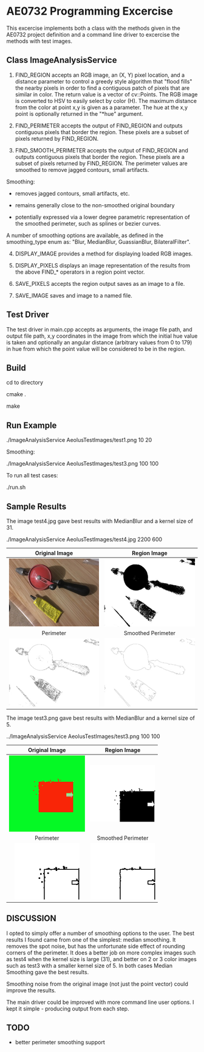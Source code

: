 # AE0732 Programming Excercise

This excercise implements both a class with the methods given in the AE0732 project definition and a command line driver to excercise the methods with test images.

## Class ImageAnalysisService

1. FIND_REGION accepts an RGB image, an (X, Y) pixel location, and a distance parameter to
control a greedy style algorithm that "flood fills" the nearby pixels in order to find
a contiguous patch of pixels that are similar in color. The return value is a vector of
cv::Points. The RGB image is converted to HSV to easily select by color (H). The maximum
distance from the color at point x,y is given as a parameter. The hue at the x,y point
is optionally returned in the "*hue" argument.

2. FIND_PERIMETER accepts the output of FIND_REGION and outputs contiguous pixels that border the region. These pixels are a subset of pixels returned by FIND_REGION.

3. FIND_SMOOTH_PERIMETER accepts the output of FIND_REGION and outputs contiguous pixels that border the region. These pixels are a subset of pixels returned by FIND_REGION. The perimeter values are smoothed to remove jagged contours, small artifacts. 

Smoothing:

 - removes jagged contours, small artifacts, etc.
 
 - remains generally close to the non-smoothed original boundary
 
 - potentially  expressed via a lower degree parametric representation of the smoothed perimeter, such as splines or bezier curves.

A number of smoothing options are available, as defined in the smoothing_type enum as:  "Blur, MedianBlur, GuassianBlur, BilateralFilter".

4. DISPLAY_IMAGE provides a method for displaying loaded RGB images.

5. DISPLAY_PIXELS displays an image representation of the results from the above FIND_* operators in a region point vector.

6. SAVE_PIXELS accepts the region output saves as an image to a file.

7. SAVE_IMAGE saves and image to a named file.

## Test Driver

The test driver in main.cpp accepts as arguments, the image file path, and output file path, x,y coordinates in the image from which the initial hue value is taken and optionally an angular distance (arbitrary values from 0 to 179) in hue from which the point value will be considered to be in the region.


## Build

cd to directory

cmake .

make

## Run Example

./ImageAnalysisService AeolusTestImages/test1.png 10 20

Smoothing:

./ImageAnalysisService AeolusTestImages/test3.png 100 100

To run all test cases:

./run.sh

## Sample Results

The image test4.jpg gave best results with MedianBlur and a kernel size of 31.

./ImageAnalysisService AeolusTestImages/test4.jpg 2200 600

| Original Image | Region Image |
|:-------------:|:-------------:|
| ![Original](output/test4_out.jpg) | ![Region](output/test4_region.jpg) |
| Perimeter | Smoothed Perimeter |
| ![Original](output/test4_perimeter_white.jpg) | ![Original](output/test4_smooth_perimeter.jpg) |

The image test3.png gave best results with MedianBlur and a kernel size of 5.

../ImageAnalysisService AeolusTestImages/test3.png 100 100

| Original Image | Region Image |
|:-------------:|:-------------:|
| ![Original](output/test3_out.png) | ![Region](output/test3_region.png) |
| Perimeter | Smoothed Perimeter |
| ![Original](output/test3_perimeter.png) | ![Original](output/test3_smooth_perimeter.png) |

## DISCUSSION

I opted to simply offer a number of smoothing options to the user. The best results I found came from one of the simplest: median smoothing. It removes the spot noise, but has the unfortunate side effect of rounding corners of the perimeter. It does a better job on more complex images such as test4 when the kernel size is large (31), and better on 2 or 3 color images such as test3 with a smaller kernel size of 5. In both cases Median Smoothing gave the best results. 

Smoothing noise from the original image (not just the point vector) could improve the results. 

The main driver could be improved with more command line user options. I kept it simple - producing output from each step.
  
## TODO

- better perimeter smoothing support
  


